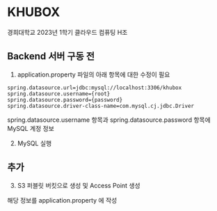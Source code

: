 # KHUBOX
경희대학교 2023년 1학기 클라우드 컴퓨팅 H조

## Backend 서버 구동 전

1. application.property 파일의 아래 항목에 대한 수정이 필요

```
spring.datasource.url=jdbc:mysql://localhost:3306/khubox
spring.datasource.username={root}
spring.datasource.password={password}
spring.datasource.driver-class-name=com.mysql.cj.jdbc.Driver
```
spring.datasource.username 항목과 spring.datasource.password 항목에 MySQL 계정 정보

2. MySQL 실행

## 추가

3. S3 퍼블릿 버킷으로 생성 및 Access Point 생성

해당 정보를 application.property 에 작성

